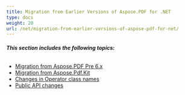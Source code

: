 ```yaml
---
title: Migration from Earlier Versions of Aspose.PDF for .NET
type: docs
weight: 20
url: /net/migration-from-earlier-versions-of-aspose-pdf-for-net/
---
```


###### **This section includes the following topics:**
- [Migration from Aspose.PDF Pre 6.x](/pdf/net/migration-from-aspose-pdf-pre-6-x)
- [Migration from Aspose.Pdf.Kit](/pdf/net/migration-from-aspose-pdf-kit)
- [Changes in Operator class names](/pdf/net/changes-in-operator-class-names)
- [Public API changes](/pdf/net/public-api-changes)
